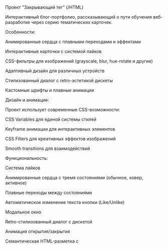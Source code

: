 Проект "Закрывающий тег" (/HTML)

Интерактивный блог-портфолио, рассказывающий о пути обучения веб-разработке через серию тематических карточек.

Особенности:

Анимированные сердца с плавными переходами и эффектами

Интерактивные карточки с системой лайков

CSS-фильтры для изображений (grayscale, blur, hue-rotate и другие)

Адаптивный дизайн для различных устройств

Стилизованный диалог с retro-эстетикой дискеты

Кастомные шрифты и плавные анимации

Дизайн и анимации:

Проект использует современные CSS-возможности:

CSS Variables для единой системы стилей

Keyframe анимации для интерактивных элементов

CSS Filters для креативных эффектов изображений

Smooth transitions для взаимодействий

Функциональность:

Система лайков

Анимированные сердца с тремя состояниями (обычное, ховер, активное)

Плавные переходы между состояниями

Автоматическое изменение текста кнопки (Like/Unlike)

Модальное окно

Retro-стилизованный диалог с дискетой

Анимация открытия/закрытия

Семантическая HTML-разметка с <dialog>

Эффекты изображений:

8 различных CSS-фильтров:

Grayscale

Blur

Hue-rotate

Contrast

Sepia

Saturate

Invert

Комбинированные фильтры

Кастомизация:

Проект использует CSS-переменные для легкой кастомизации

Адаптивность:

Mobile-first подход

Гибкая сетка с clamp() для типографики

Оптимизированные изображения с lazy loading

Удобная навигация на touch-устройствах

Браузерная поддержка:

Современные браузеры (Chrome, Firefox, Safari, Edge)

Частичная поддержка в IE11 (ограниченная функциональность)

Progressive Enhancement подход

Лицензия:

Проект создан в образовательных целях. Все изображения и контент предназначены для демонстрации возможностей веб-разработки.
